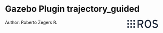 <h1>Gazebo Plugin trajectory_guided</h1> <img src="docs/imgs/ros_logo.png" align="right" width="101" height="27" /> 

Author: Roberto Zegers R.
